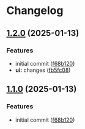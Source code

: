 # Changelog

## [1.2.0](https://github.com/landlockedboat/release-please-test/compare/myui-v1.1.0...myui@1.2.0) (2025-01-13)


### Features

* initial commit ([f68b120](https://github.com/landlockedboat/release-please-test/commit/f68b1208b8db627c9d3887c3077d6ceafebdbb7d))
* **ui:** changes ([fb5fc08](https://github.com/landlockedboat/release-please-test/commit/fb5fc08ba1f0209427f504c83ea6dce159809112))

## [1.1.0](https://github.com/landlockedboat/release-please-test/compare/myui-v1.0.0...myui@1.1.0) (2025-01-13)


### Features

* initial commit ([f68b120](https://github.com/landlockedboat/release-please-test/commit/f68b1208b8db627c9d3887c3077d6ceafebdbb7d))
